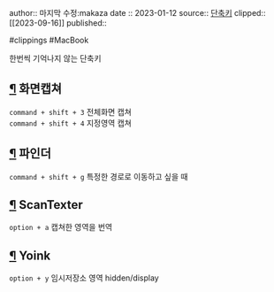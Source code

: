 author:: 마지막 수정:makaza 
date :: 2023-01-12
source:: [단축키](https://chayoung.kr/ko/Tip/Macbook/shotcut)
clipped:: [[2023-09-16]]
published:: 

#clippings #MacBook 

한번씩 기억나지 않는 단축키

## [¶](#화면캡쳐) 화면캡쳐

`command + shift + 3` 전체화면 캡쳐  
`command + shift + 4` 지정영역 캡쳐

## [¶](#파인더) 파인더

`command + shift + g` 특정한 경로로 이동하고 싶을 때

## [¶](#scantexter) ScanTexter

`option + a` 캡쳐한 영역을 번역

## [¶](#yoink) Yoink

`option + y` 임시저장소 영역 hidden/display